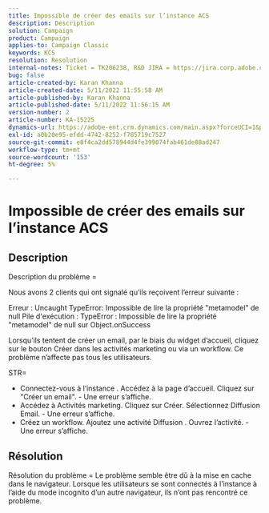 ```yaml
---
title: Impossible de créer des emails sur l’instance ACS
description: Description
solution: Campaign
product: Campaign
applies-to: Campaign Classic
keywords: KCS
resolution: Resolution
internal-notes: Ticket = TK206238, R&D JIRA = https://jira.corp.adobe.com/browse/CAMP-39887
bug: false
article-created-by: Karan Khanna
article-created-date: 5/11/2022 11:55:58 AM
article-published-by: Karan Khanna
article-published-date: 5/11/2022 11:56:15 AM
version-number: 2
article-number: KA-15225
dynamics-url: https://adobe-ent.crm.dynamics.com/main.aspx?forceUCI=1&pagetype=entityrecord&etn=knowledgearticle&id=61b7974e-21d1-ec11-a7b5-00224809c556
exl-id: a0b20e95-efdd-4742-8252-f785719c7527
source-git-commit: e8f4ca2dd578944d4fe399074fab461de88ad247
workflow-type: tm+mt
source-wordcount: '153'
ht-degree: 5%

---
```


# Impossible de créer des emails sur l’instance ACS

## Description


Description du problème =

Nous avons 2 clients qui ont signalé qu’ils reçoivent l’erreur suivante :

Erreur : Uncaught TypeError: Impossible de lire la propriété &quot;metamodel&quot; de null Pile d&#39;exécution : TypeError : Impossible de lire la propriété &quot;metamodel&quot; de null sur Object.onSuccess

Lorsqu’ils tentent de créer un email, par le biais du widget d’accueil, cliquez sur le bouton Créer dans les activités marketing ou via un workflow.
Ce problème n’affecte pas tous les utilisateurs.



STR=

- Connectez-vous à l’instance . Accédez à la page d’accueil. Cliquez sur &quot;Créer un email&quot;. - Une erreur s’affiche.
- Accédez à Activités marketing. Cliquez sur Créer. Sélectionnez Diffusion Email. - Une erreur s’affiche.
- Créez un workflow. Ajoutez une activité Diffusion . Ouvrez l’activité. - Une erreur s’affiche.



## Résolution


Résolution du problème = Le problème semble être dû à la mise en cache dans le navigateur. Lorsque les utilisateurs se sont connectés à l’instance à l’aide du mode incognito d’un autre navigateur, ils n’ont pas rencontré ce problème.
